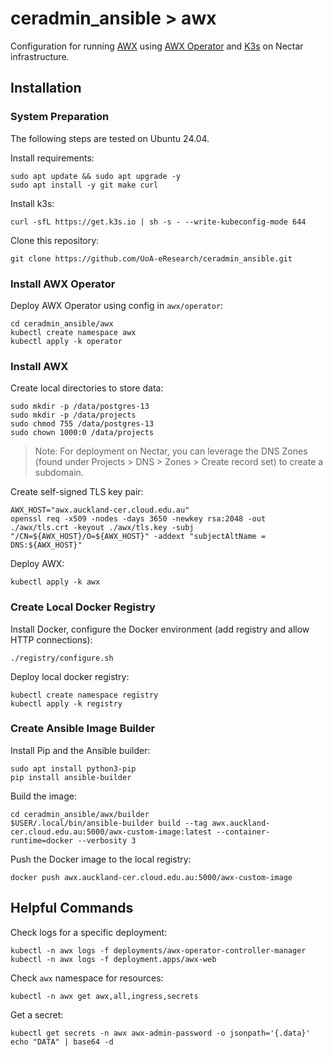 # ceradmin_ansible > awx

Configuration for running [AWX](https://github.com/ansible/awx) using [AWX Operator](https://github.com/ansible/awx-operator) and [K3s](https://github.com/k3s-io/k3s) on Nectar infrastructure.


## Installation

### System Preparation

The following steps are tested on Ubuntu 24.04.

Install requirements:

```
sudo apt update && sudo apt upgrade -y
sudo apt install -y git make curl
```

Install k3s:

```
curl -sfL https://get.k3s.io | sh -s - --write-kubeconfig-mode 644
```

Clone this repository:

```
git clone https://github.com/UoA-eResearch/ceradmin_ansible.git
```

### Install AWX Operator

Deploy AWX Operator using config in `awx/operator`:

```
cd ceradmin_ansible/awx
kubectl create namespace awx
kubectl apply -k operator
```

### Install AWX

Create local directories to store data:

```
sudo mkdir -p /data/postgres-13
sudo mkdir -p /data/projects
sudo chmod 755 /data/postgres-13
sudo chown 1000:0 /data/projects
```

> Note: For deployment on Nectar, you can leverage the DNS Zones (found under Projects > DNS > Zones > Create record set) to create a subdomain.

Create self-signed TLS key pair:

```
AWX_HOST="awx.auckland-cer.cloud.edu.au"
openssl req -x509 -nodes -days 3650 -newkey rsa:2048 -out ./awx/tls.crt -keyout ./awx/tls.key -subj "/CN=${AWX_HOST}/O=${AWX_HOST}" -addext "subjectAltName = DNS:${AWX_HOST}"
```

Deploy AWX:

```
kubectl apply -k awx
```

### Create Local Docker Registry

Install Docker, configure the Docker environment (add registry and allow HTTP connections):

```
./registry/configure.sh
```

Deploy local docker registry:

```
kubectl create namespace registry
kubectl apply -k registry
```

### Create Ansible Image Builder

Install Pip and the Ansible builder:

```
sudo apt install python3-pip
pip install ansible-builder
```

Build the image:

```
cd ceradmin_ansible/awx/builder
$USER/.local/bin/ansible-builder build --tag awx.auckland-cer.cloud.edu.au:5000/awx-custom-image:latest --container-runtime=docker --verbosity 3
```

Push the Docker image to the local registry:

```
docker push awx.auckland-cer.cloud.edu.au:5000/awx-custom-image
```

## Helpful Commands

Check logs for a specific deployment:

```
kubectl -n awx logs -f deployments/awx-operator-controller-manager
kubectl -n awx logs -f deployment.apps/awx-web
```

Check `awx` namespace for resources:

```
kubectl -n awx get awx,all,ingress,secrets
```

Get a secret:

```
kubectl get secrets -n awx awx-admin-password -o jsonpath='{.data}'
echo "DATA" | base64 -d
```
